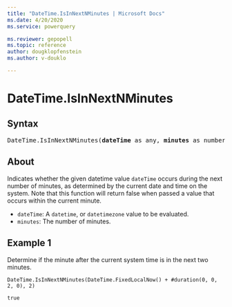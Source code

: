 ```yaml
---
title: "DateTime.IsInNextNMinutes | Microsoft Docs"
ms.date: 4/20/2020
ms.service: powerquery

ms.reviewer: gepopell
ms.topic: reference
author: dougklopfenstein
ms.author: v-douklo

---
```

# DateTime.IsInNextNMinutes

## Syntax

<pre>
DateTime.IsInNextNMinutes(<b>dateTime</b> as any, <b>minutes</b> as number) as nullable logical
</pre>

## About  
Indicates whether the given datetime value `dateTime` occurs during the next number of minutes, as determined by the current date and time on the system. Note that this function will return false when passed a value that occurs within the current minute. <ul> <li><code>dateTime</code>: A <code>datetime</code>, or <code>datetimezone</code> value to be evaluated.</li> <li><code>minutes</code>: The number of minutes.</li> </ul>

## Example 1
Determine if the minute after the current system time is in the next two minutes.

```powerquery-m
DateTime.IsInNextNMinutes(DateTime.FixedLocalNow() + #duration(0, 0, 2, 0), 2)
```

`true`

